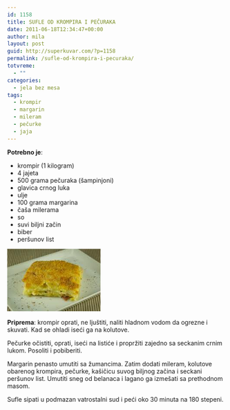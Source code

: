 ```yaml
---
id: 1158
title: SUFLE OD KROMPIRA I PEČURAKA
date: 2011-06-18T12:34:47+00:00
author: mila
layout: post
guid: http://superkuvar.com/?p=1158
permalink: /sufle-od-krompira-i-pecuraka/
totvreme:
  - ""
categories:
  - jela bez mesa
tags:
  - krompir
  - margarin
  - mileram
  - pečurke
  - jaja
---
```

**Potrebno je**:

  * krompir (1 kilogram)
  * 4 jajeta
  * 500 grama pečuraka (šampinjoni)
  * glavica crnog luka
  * ulje
  * 100 grama margarina
  * čaša milerama
  * so
  * suvi biljni začin
  * biber
  * peršunov list

<img class="alignnone size-full wp-image-1166" title="nabujakodkrompiraipecuraka" src="/wp-content/uploads/2011/06/nabujakodkrompiraipecuraka1.jpg" alt="" width="216" height="144" /> 

**Priprema**: krompir oprati, ne ljuštiti, naliti hladnom vodom da ogrezne i skuvati. Kad se ohladi iseći ga na kolutove.

Pečurke očistiti, oprati, iseći na listiće i propržiti zajedno sa seckanim crnim lukom. Posoliti i pobiberiti.

Margarin penasto umutiti sa žumancima. Zatim dodati mileram, kolutove obarenog krompira, pečurke, kašičicu suvog biljnog začina i seckani peršunov list. Umutiti sneg od belanaca i lagano ga izmešati sa prethodnom masom.

Sufle sipati u podmazan vatrostalni sud i peći oko 30 minuta na 180 stepeni.